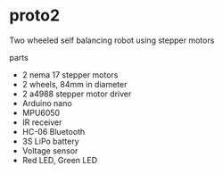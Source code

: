 # proto2

Two wheeled self balancing robot using stepper motors

parts
* 2 nema 17 stepper motors
* 2 wheels, 84mm in diameter
* 2 a4988 stepper motor driver
* Arduino nano
* MPU6050
* IR receiver
* HC-06 Bluetooth
* 3S LiPo battery
* Voltage sensor
* Red LED, Green LED

